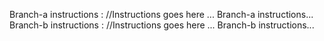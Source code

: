 Branch-a instructions : 
//Instructions goes here ... 
Branch-a instructions... 
Branch-b instructions : 
//Instructions goes here ... 
Branch-b instructions... 

